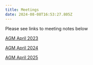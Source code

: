 ```yaml
---
title: Meetings
date: 2024-08-08T16:53:27.805Z
---
```

Please see links to meeting notes below 

[AGM   April 2023](https://longmynd.org/img/agm_minutes_april_2023.pdf)

[AGM April 2024](https://longmynd.org/img/lmsc_agm_meeting_18-04-2024.pdf)

[AGM April 2025](https://longmynd.org/img/LMSC_AGM_Minutes_2nd-April-2025.pdf)
